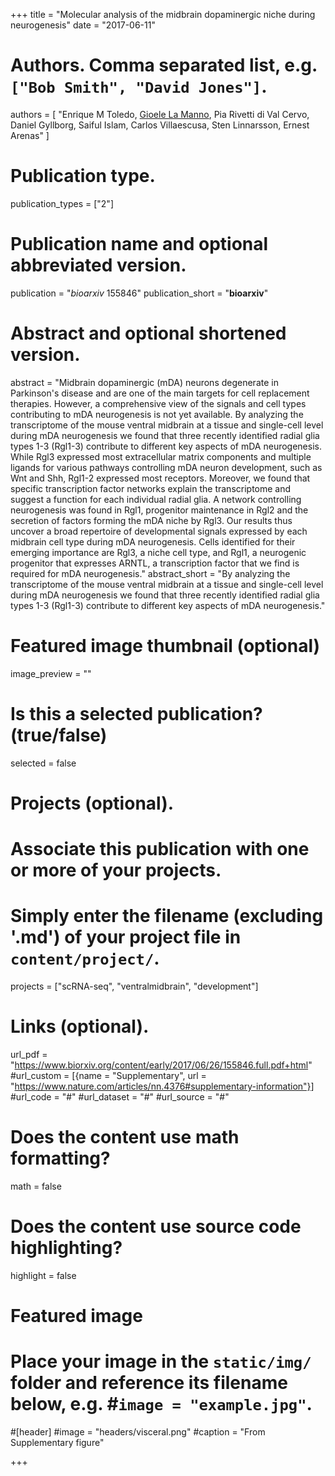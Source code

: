 +++
title = "Molecular analysis of the midbrain dopaminergic niche during neurogenesis"
date = "2017-06-11"

# Authors. Comma separated list, e.g. `["Bob Smith", "David Jones"]`.
authors = [ "Enrique M Toledo, <u>Gioele La Manno</u>, Pia Rivetti di Val Cervo, Daniel Gyllborg, Saiful Islam, Carlos Villaescusa, Sten Linnarsson, Ernest Arenas" ]

# Publication type.
publication_types = ["2"]

# Publication name and optional abbreviated version.
publication = "*bioarxiv* 155846"
publication_short = "**bioarxiv**"

# Abstract and optional shortened version.
abstract = "Midbrain dopaminergic (mDA) neurons degenerate in Parkinson's disease and are one of the main targets for cell replacement therapies. However, a comprehensive view of the signals and cell types contributing to mDA neurogenesis is not yet available. By analyzing the transcriptome of the mouse ventral midbrain at a tissue and single-cell level during mDA neurogenesis we found that three recently identified radial glia types 1-3 (Rgl1-3) contribute to different key aspects of mDA neurogenesis. While Rgl3 expressed most extracellular matrix components and multiple ligands for various pathways controlling mDA neuron development, such as Wnt and Shh, Rgl1-2 expressed most receptors. Moreover, we found that specific transcription factor networks explain the transcriptome and suggest a function for each individual radial glia. A network controlling neurogenesis was found in Rgl1, progenitor maintenance in Rgl2 and the secretion of factors forming the mDA niche by Rgl3. Our results thus uncover a broad repertoire of developmental signals expressed by each midbrain cell type during mDA neurogenesis. Cells identified for their emerging importance are Rgl3, a niche cell type, and Rgl1, a neurogenic progenitor that expresses ARNTL, a transcription factor that we find is required for mDA neurogenesis."
abstract_short = "By analyzing the transcriptome of the mouse ventral midbrain at a tissue and single-cell level during mDA neurogenesis we found that three recently identified radial glia types 1-3 (Rgl1-3) contribute to different key aspects of mDA neurogenesis."

# Featured image thumbnail (optional)
image_preview = ""

# Is this a selected publication? (true/false)
selected = false

# Projects (optional).
#   Associate this publication with one or more of your projects.
#   Simply enter the filename (excluding '.md') of your project file in `content/project/`.
projects = ["scRNA-seq", "ventralmidbrain", "development"]

# Links (optional).
url_pdf = "https://www.biorxiv.org/content/early/2017/06/26/155846.full.pdf+html"
#url_custom = [{name = "Supplementary", url = "https://www.nature.com/articles/nn.4376#supplementary-information"}]
#url_code = "#"
#url_dataset = "#"
#url_source = "#"


# Does the content use math formatting?
math = false

# Does the content use source code highlighting?
highlight = false

# Featured image
# Place your image in the `static/img/` folder and reference its filename below, e.g. #`image = "example.jpg"`.
#[header]
#image = "headers/visceral.png"
#caption = "From Supplementary figure"

+++
